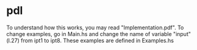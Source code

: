 # pdl
To understand how this works, you may read "Implementation.pdf".
To change examples, go in Main.hs and change the name of variable "input" (l.27) from ipt1 to ipt8.
These examples are defined in Examples.hs
